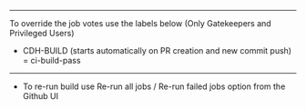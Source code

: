 <!-- 
 Licensed to Cloudera, Inc. under one
 or more contributor license agreements.  See the NOTICE file
 distributed with this work for additional information
 regarding copyright ownership.  Cloudera, Inc. licenses this file
 to you under the Apache License, Version 2.0 (the
 "License"); you may not use this file except in compliance
 with the License.  You may obtain a copy of the License at

     http://www.apache.org/licenses/LICENSE-2.0

 Unless required by applicable law or agreed to in writing, software
 distributed under the License is distributed on an "AS IS" BASIS,
 WITHOUT WARRANTIES OR CONDITIONS OF ANY KIND, either express or implied.
 See the License for the specific language governing permissions and
 limitations under the License. -->

----------
To override the job votes use the labels below (Only Gatekeepers and Privileged Users)
* CDH-BUILD    (starts automatically on PR creation and new commit push)    = ci-build-pass
-----------
* To re-run build use Re-run all jobs / Re-run failed jobs option from the Github UI
